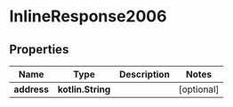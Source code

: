 
# InlineResponse2006

## Properties
Name | Type | Description | Notes
------------ | ------------- | ------------- | -------------
**address** | **kotlin.String** |  |  [optional]




